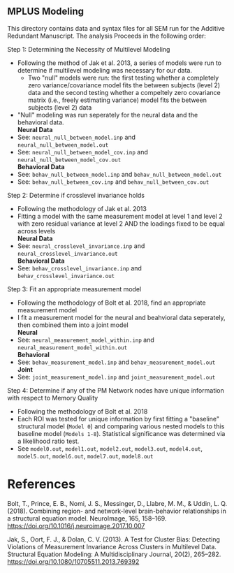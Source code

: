 ## MPLUS Modeling

This directory contains data and syntax files for all SEM run for the Additive Redundant Manuscript. The analysis Proceeds in the following order:

Step 1: Determining the Necessity of Multilevel Modeling
- Following the method of Jak et al. 2013, a series of models were run to determine if multilevel modeling was necessary for our data.
  -  Two "null" models were run: the first testing whether a completely zero variance/covariance model fits the between subjects (level 2) data and the second testing whether a compeltely zero covariance matrix (i.e., freely estimating variance) model fits the between subjects (level 2) data
- "Null" modeling was run seperately for the neural data and the behavioral data.  
**Neural Data**  
- See: `neural_null_between_model.inp` and `neural_null_between_model.out`  
- See: `neural_null_between_model_cov.inp` and `neural_null_between_model_cov.out`  
**Behavioral Data**  
- See: `behav_null_between_model.inp` and `behav_null_between_model.out`  
- See: `behav_null_between_cov.inp` and `behav_null_between_cov.out`  

Step 2: Determine if crosslevel invariance holds
- Following the methodology of Jak et al. 2013
- Fitting a model with the same measurement model at level 1 and level 2 with zero residual variance at level 2 AND the loadings fixed to be equal across levels  
**Neural Data**  
- See: `neural_crosslevel_invariance.inp` and `neural_crosslevel_invariance.out`  
**Behavioral Data**  
- See: `behav_crosslevel_invariance.inp` and `behav_crosslevel_invariance.out`  

Step 3: Fit an appropriate measurement model
- Following the methodology of Bolt et al. 2018, find an appropriate measurement model
- I fit a measurement model for the neural and beahvioral data seperately, then combined them into a joint model  
**Neural**
- See: `neural_measurement_model_within.inp` and `neural_measurement_model_within.out`  
**Behavioral**
- See: `behav_measurement_model.inp` and `behav_measurement_model.out`  
**Joint**
- See: `joint_measurement_model.inp` and `joint_measurement_model.out`  

Step 4: Determine if any of the PM Network nodes have unique information with respect to Memory Quality  
- Following the methodology of Bolt et al. 2018  
- Each ROI was tested for unique information by first fitting a "baseline" structural model (`Model 0`) and comparing various nested models to this baseline model (`Models 1-8`). Statistical significance was determined via a likelihood ratio test.  
- See `model0.out`, `model1.out`, `model2.out`, `model3.out`, `model4.out`, `model5.out`, `model6.out`, `model7.out`, `model8.out`  

# References

Bolt, T., Prince, E. B., Nomi, J. S., Messinger, D., Llabre, M. M., & Uddin, L. Q. (2018). Combining region- and network-level brain-behavior relationships in a structural equation model. NeuroImage, 165, 158–169. https://doi.org/10.1016/j.neuroimage.2017.10.007  

Jak, S., Oort, F. J., & Dolan, C. V. (2013). A Test for Cluster Bias: Detecting Violations of Measurement Invariance Across Clusters in Multilevel Data. Structural Equation Modeling: A Multidisciplinary Journal, 20(2), 265–282. https://doi.org/10.1080/10705511.2013.769392  
